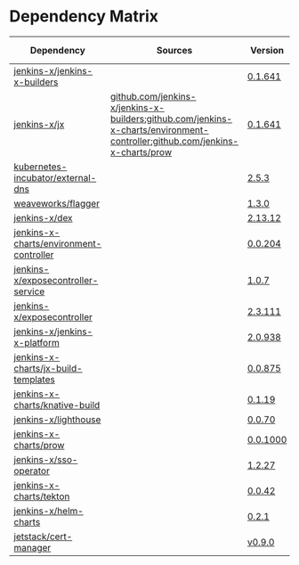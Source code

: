 # Dependency Matrix

Dependency | Sources | Version | Mismatched versions
---------- | ------- | ------- | -------------------
[jenkins-x/jenkins-x-builders](https://github.com/jenkins-x/jenkins-x-builders.git) |  | [0.1.641](https://github.com/jenkins-x/jenkins-x-builders/releases/tag/v0.1.641) | 
[jenkins-x/jx](https://github.com/jenkins-x/jx) | [github.com/jenkins-x/jenkins-x-builders](https://github.com/jenkins-x/jenkins-x-builders.git);[github.com/jenkins-x-charts/environment-controller](https://github.com/jenkins-x-charts/environment-controller);[github.com/jenkins-x-charts/prow](https://github.com/jenkins-x-charts/prow) | [0.1.641](https://github.com/jenkins-x/jenkins-x-builders/releases/tag/v0.1.641) | **2.0.574**: [github.com/jenkins-x/jenkins-x-builders](https://github.com/jenkins-x/jenkins-x-builders.git)
[kubernetes-incubator/external-dns](https://github.com/kubernetes-incubator/external-dns) |  | [2.5.3]() | 
[weaveworks/flagger](https://github.com/weaveworks/flagger) |  | [1.3.0]() | 
[jenkins-x/dex](https://github.com/jenkins-x/dex) |  | [2.13.12]() | 
[jenkins-x-charts/environment-controller](https://github.com/jenkins-x-charts/environment-controller) |  | [0.0.204](https://github.com/jenkins-x-charts/environment-controller/releases/tag/v0.0.204) | 
[jenkins-x/exposecontroller-service](https://github.com/jenkins-x/exposecontroller-service) |  | [1.0.7]() | 
[jenkins-x/exposecontroller](https://github.com/jenkins-x/exposecontroller) |  | [2.3.111](https://github.com/jenkins-x/exposecontroller/releases/tag/v2.3.111) | 
[jenkins-x/jenkins-x-platform](https://github.com/jenkins-x/jenkins-x-platform) |  | [2.0.938](https://github.com/jenkins-x/jenkins-x-platform/releases/tag/v2.0.938) | 
[jenkins-x-charts/jx-build-templates](https://github.com/jenkins-x-charts/jx-build-templates) |  | [0.0.875]() | 
[jenkins-x-charts/knative-build](https://github.com/jenkins-x-charts/knative-build) |  | [0.1.19]() | 
[jenkins-x/lighthouse](https://github.com/jenkins-x/lighthouse) |  | [0.0.70]() | 
[jenkins-x-charts/prow](https://github.com/jenkins-x-charts/prow) |  | [0.0.1000](https://github.com/jenkins-x-charts/prow/releases/tag/v0.0.1000) | 
[jenkins-x/sso-operator](https://github.com/jenkins-x/sso-operator) |  | [1.2.27]() | 
[jenkins-x-charts/tekton](https://github.com/jenkins-x-charts/tekton) |  | [0.0.42]() | 
[jenkins-x/helm-charts](https://github.com/jenkins-x/helm-charts/tree/master/vault-operator) |  | [0.2.1]() | 
[jetstack/cert-manager](https://github.com/jetstack/cert-manager) |  | [v0.9.0](https://github.com/jetstack/cert-manager/releases/tag/v0.9.0) | 
